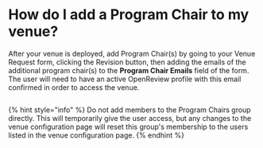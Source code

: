# How do I add a Program Chair to my venue?

After your venue is deployed, add Program Chair(s) by going to your Venue Request form, clicking the Revision button, then adding the emails of the additional program chair(s) to the **Program Chair Emails** field of the form. The user will need to have an active OpenReview profile with this email confirmed in order to access the venue.&#x20;

<figure><img src="../../.gitbook/assets/Screenshot 2024-08-22 at 12.41.31 PM (1).png" alt=""><figcaption></figcaption></figure>

{% hint style="info" %}
Do not add members to the Program Chairs group directly. This will temporarily give the user access, but any changes to the venue configuration page will reset this group's membership to the users listed in the venue configuration page.&#x20;
{% endhint %}

